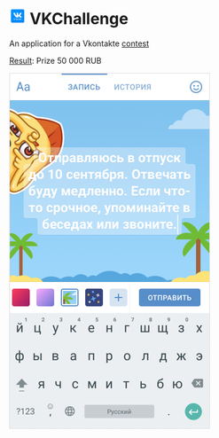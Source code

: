 # <img width="30" height="30" src="app/src/main/res/mipmap-xxxhdpi/ic_launcher.png"/>  VKChallenge

An application for a Vkontakte <a href="https://vk.com/wall-104669514_37">contest</a>

<p><a href="https://vk.com/wall-104669514_41">Result</a>: Prize 50 000 RUB

![](app_sample.png)